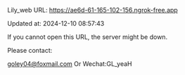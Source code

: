 Lily_web URL: https://ae6d-61-165-102-156.ngrok-free.app

Updated at: 2024-12-10 08:57:43

If you cannot open this URL, the server might be down.

Please contact: 

goley04@foxmail.com Or Wechat:GL_yeaH